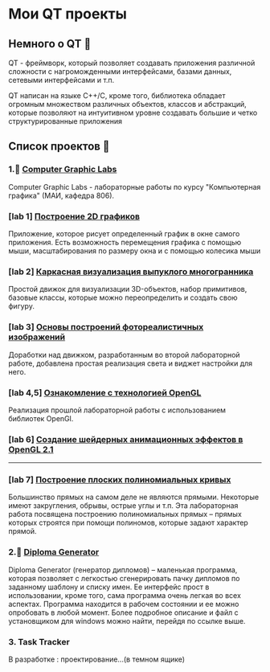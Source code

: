 # Мои QT проекты #

## Немного о QT :leaves: ##

QT - фреймворк, который позволяет создавать приложения различной сложности с нагроможденными интерфейсами, базами данных, сетевыми интерфейсами и т.п. 

QT написан на языке С++/C, кроме того, библиотека обладает огромным множеством различных объектов, классов и абстракций, которые позволяют на интуитивном уровне создавать большие и четко структурированные приложения

## Список проектов :memo: ##

### 1.:peach: [Computer Graphic Labs](/1.ComputerGraphicLabs/)  ###

Computer Graphic Labs - лабораторные работы по курсу "Компьютерная графика" (МАИ, кафедра 806).

### \[lab 1\] [Построение 2D графиков](/1.ComputerGraphicLabs/lab1)  ###

Приложение, которое рисует определенный график в окне самого приложения. Есть возможность перемещения графика с помощью мыши, масштабирования по размеру окна и с помощью колесика мыши

### \[lab 2\] [Каркасная визуализация выпуклого многогранника](/1.ComputerGraphicLabs/lab2)  ###

Простой движок для визуализации 3D-объектов, набор примитивов, базовые классы, которые можно переопределить и создать свою фигуру.

### \[lab 3\] [Основы построений фотореалистичных изображений](/1.ComputerGraphicLabs/lab3)  ###

Доработки над движком, разработанным во второй лабораторной работе, добавлена простая реализация света и виджет настройки для него.

### \[lab 4,5\] [Ознакомление с технологией OpenGL](/1.ComputerGraphicLabs/lab45)  ###

Реализация прошлой лабораторной работы с использованием библиотек OpenGl.

### \[lab 6\] [Создание шейдерных анимационных эффектов в OpenGL 2.1](/1.ComputerGraphicLabs/lab6)  ###

----------------------------------------------------------------------------

### \[lab 7\] [Построение плоских полиномиальных кривых](/1.ComputerGraphicLabs/lab7)  ###

Большинство прямых на самом деле не являются прямыми. Некоторые имеют закругления, обрывы, острые углы и т.п. Эта лабораторная работа посвящена построению полиномиальных прямых – прямых которых строятся при помощи полиномов, которые задают характер прямой.

### 2.:orange_book: [Diploma Generator](/2.DiplomaGenerator/)  ###

Diploma Generator (генератор дипломов) – маленькая программа, которая позволяет с легкостью сгенерировать пачку дипломов по заданному шаблону и списку имен. Ее интерфейс прост в использовании, кроме того, сама программа очень легкая во всех аспектах. Программа находится в рабочем состоянии и ее можно опробовать в любой момент. Более подробное описание и файл с установщиком для windows можно найти, перейдя по ссылке выше.

### 3. Task Tracker ###

В разработке : проектирование...(в темном ящике)
